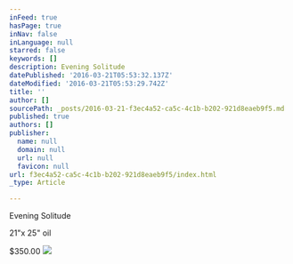 ```yaml
---
inFeed: true
hasPage: true
inNav: false
inLanguage: null
starred: false
keywords: []
description: Evening Solitude
datePublished: '2016-03-21T05:53:32.137Z'
dateModified: '2016-03-21T05:53:29.742Z'
title: ''
author: []
sourcePath: _posts/2016-03-21-f3ec4a52-ca5c-4c1b-b202-921d8eaeb9f5.md
published: true
authors: []
publisher:
  name: null
  domain: null
  url: null
  favicon: null
url: f3ec4a52-ca5c-4c1b-b202-921d8eaeb9f5/index.html
_type: Article

---
```

Evening Solitude

21"x 25" oil

$350.00
![](https://the-grid-user-content.s3-us-west-2.amazonaws.com/6d4986cf-1ad7-4fcf-bacc-f1f33076c5e7.jpg)